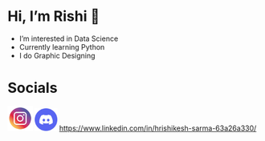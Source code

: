 # Hi, I’m Rishi 👋
- I’m interested in Data Science
- Currently learning Python
- I do Graphic Designing

# Socials
[<img src="https://github.com/rishizip/python-lectures/blob/d8620d9ea38eb41470a4768855146dada56cc350/instagram_logo_2.o-removebg-preview.png" width="50">](https://www.instagram.com/rishizip/)
[<img src="https://github.com/rishizip/python-lectures/blob/c890c2a7708023ead44d02c7798ba52dc121baa4/v2-removebg-preview.png" width="45">](https://discord.gg/achie)
https://www.linkedin.com/in/hrishikesh-sarma-63a26a330/
